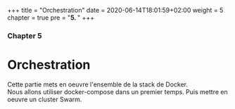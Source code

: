 +++
title = "Orchestration"
date = 2020-06-14T18:01:59+02:00
weight = 5
chapter = true
pre = "<b>5. </b>"
+++

### Chapter 5

# Orchestration

Cette partie mets en oeuvre l'ensemble de la stack de Docker.  
Nous allons utiliser docker-compose dans un premier temps.
Puis mettre en oeuvre un cluster Swarm.